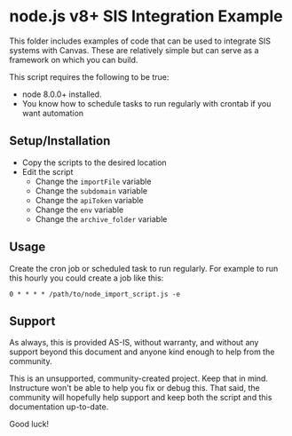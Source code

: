 # node.js v8+ SIS Integration Example
This folder includes examples of code that can be used to integrate SIS systems with Canvas. These are relatively simple but can serve as a framework on which you can build.

This script requires the following to be true:

* node 8.0.0+ installed.
* You know how to schedule tasks to run regularly with crontab if you want automation

## Setup/Installation
* Copy the scripts to the desired location
* Edit the script
  * Change the `importFile` variable
  * Change the `subdomain` variable
  * Change the `apiToken` variable
  * Change the `env` variable
  * Change the `archive_folder` variable

## Usage
Create the cron job or scheduled task to run regularly. For example to run this hourly you could create a job like this:

    0 * * * * /path/to/node_import_script.js -e

## Support
As always, this is provided AS-IS, without warranty, and without any support beyond this document and anyone kind enough to help from the community.

This is an unsupported, community-created project. Keep that in mind. Instructure won't be able to help you fix or debug this. That said, the community will hopefully help support and keep both the script and this documentation up-to-date.

Good luck!
